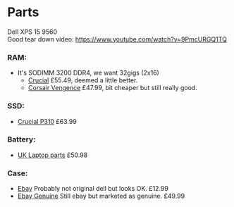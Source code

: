 # Parts
Dell XPS 15 9560  
Good tear down video: https://www.youtube.com/watch?v=9PmcURGQ1TQ

### RAM:
- It's SODIMM 3200 DDR4, we want 32gigs (2x16)
    - [Crucial](https://www.ebuyer.com/1129263-crucial-32gb-ddr4-3200mhz-ram-laptop-memory-ct2k16g4sfra32a) £55.49, deemed a little better.
    - [Corsair Vengence](https://www.ebuyer.com/1544203-corsair-vengeance-32gb-ddr4-3200mhz-ram-laptop-memory-cmsx32gx4m2a3200c22) £47.99, bit cheaper but still really good.

### SSD:
- [Crucial P310](https://www.ebuyer.com/2279259-crucial-p310-1tb-m-2-internal-ssd-ct1000p310ssd8) £63.99

### Battery:
- [UK Laptop parts](https://www.uklaptoparts.co.uk/battery-for-dell-c-95_103/original-6cell-8333mah-97wh-dell-6gtpy-battery-p-8400.html?gad_source=1&gad_campaignid=22395258853&gbraid=0AAAAABKf7rit0AzU7_lS8VWYYyz893hZM&gclid=Cj0KCQjwlrvBBhDnARIsAHEQgOQhp5lgHfKzpDDx9zCHdyowVmj-yRoOeE4f_hWXfFZJ-Pup8amtJHwaApJtEALw_wcB) £50.98

### Case:
- [Ebay](https://www.ebay.co.uk/itm/365318997069?chn=ps&_ul=GB&var=635091545122&_trkparms=ispr%3D1&amdata=enc%3A1K2oCMEa4TAeQ62Yxk17Sqw15&norover=1&mkevt=1&mkrid=710-134428-41853-0&mkcid=2&mkscid=101&itemid=635091545122_365318997069&targetid=2405654676673&device=c&mktype=pla&googleloc=9192368&poi=&campaignid=21697391927&mkgroupid=177203736618&rlsatarget=pla-2405654676673&abcId=10027104&merchantid=7390764&gad_source=1&gad_campaignid=21697391927&gbraid=0AAAAAD_Lr1fDkRzaijiFY2DOyA5lgBLSA&gclid=Cj0KCQjwucDBBhDxARIsANqFdr1XXYZ28lChba73DPoL9G1LigHTfQJz6HHkpVILo9Pg-bWfhk-JCusaAodzEALw_wcB) Probably not original dell but looks OK. £12.99
- [Ebay Genuine](https://www.ebay.co.uk/itm/203084247192?gad_source=1&gad_campaignid=21993511408&gbraid=0AAAAAB_7XZwMQbJuC7cIy4jlVsfGpHuKk&mkevt=1&mkcid=1&mkrid=710-53481-19255-0&campid=5338723872&toolid=20006&customid=zwwauMslAAAAHQc9jAp4ggFuS1QCAAAAAA) Still ebay but marketed as genuine. £49.99